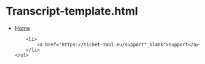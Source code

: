 # Transcript-template.html

<link rel="shortcut icon" type="image/png" href="https://ticket-tool.eu/img/tickettoollogo.png">
<div class="right">
    <ul id="nav-right">
        <li>
            <a href="https://ticket-tool.eu" target="_blank">Home</a>
        </li>
    
        <li>
            <a href="https://ticket-tool.eu/support"_blank">Support</a>
        </li>
    </ul>
</div>


  
